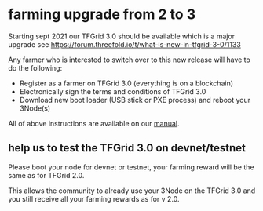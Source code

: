 # farming upgrade from 2 to 3

Starting sept 2021 our TFGrid 3.0 should be available which is a major upgrade see https://forum.threefold.io/t/what-is-new-in-tfgrid-3-0/1133

Any farmer who is interested to switch over to this new release will have to do the following:

- Register as a farmer on TFGrid 3.0 (everything is on a blockchain)
- Electronically sign the terms and conditions of TFGrid 3.0
- Download new boot loader (USB stick or PXE process) and reboot your 3Node(s)

All of above instructions are available on our [manual](manual:create_farm).

## help us to test the TFGrid 3.0 on devnet/testnet

Please boot your node for devnet or testnet, your farming reward will be the same as for TFGrid 2.0.

This allows the community to already use your 3Node on the TFGrid 3.0 and you still receive all your farming rewards as for v 2.0.

